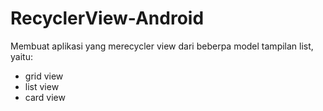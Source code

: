 # RecyclerView-Android

Membuat aplikasi yang merecycler view dari beberpa model tampilan list, yaitu:
- grid view
- list view
- card view
